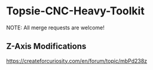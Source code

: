 # Topsie-CNC-Heavy-Toolkit

NOTE: All merge requests are welcome!

## Z-Axis Modifications

https://createforcuriosity.com/en/forum/topic/mbPd238z

